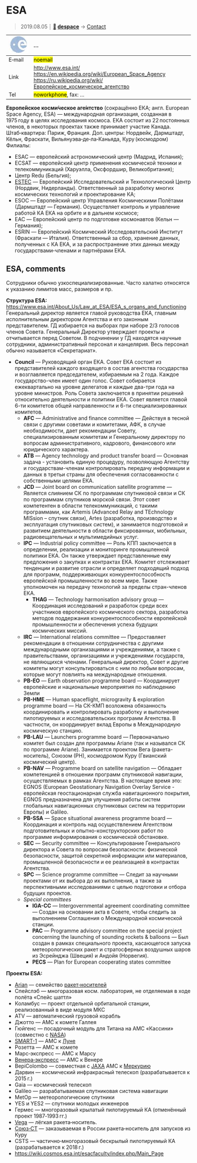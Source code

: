 # ESA
> 2019.08.05 ┊ **[🚀](../index/index.md) [despace](index.md)** → [Contact](contact.md)

|[![](f/contact/e/esa_logo1_thumb.jpg)](f/contact/e/esa_logo1.png)|*…*|
|:--|:--|
|E‑mail| <mark>noemail</mark> |
|Link| <http://www.esa.int/><br> <https://en.wikipedia.org/wiki/European_Space_Agency><br> <https://ru.wikipedia.org/wiki/Европейское_космическое_агентство> |
|Tel| <mark>noworkphone</mark>, fax: … |

**Европе́йское косми́ческое аге́нтство** (сокращённо ЕКА; англ. European Space Agency, ESA) — международная организация, созданная в 1975 году в целях исследования космоса. ЕКА состоит из 22 постоянных членов, в некоторых проектах также принимает участие Канада. Штаб‑квартира: Париж, Франция. Доп. центры: Нордвейк, Дармштадт, Кёльн, Фраскати, Вильянуэва‑де‑ла‑Каньяда, Куру (космодром) Филиалы:

   - ESAC — европейский астрономический центр (Мадрид, Испания);
   - ECSAT — европейский центр применения космической техники и телекоммуникаций (Харуэлла, Оксфордшир, Великобритания);
   - Центр Redu (Бельгия);
   - [ESTEC](zz_estec.md) — Европейский Исследовательский и Технологический Центр (Нордвик, Нидерланды). Ответственный за разработку многих космических технологий и проектирование КА;
   - ESOC — Европейский центр Управления Космическими Полётами (Дармштадт — Германия). Осуществляет контроль и управление работой КА ЕКА на орбите и в дальнем космосе;
   - EAC — Европейский центр по подготовке космонавтов (Кельн — Германия);
   - ESRIN — Европейский Космический Исследовательский Институт (Фраскати — Италия). Ответственный за сбор, хранение данных, полученных с КА ЕКА, и за распространение этих данных между государствами‑членами и партнёрами ЕКА.

<p style="page-break-after:always"> </p>

## ESA, comments
Сотрудники обычно узкоспециализированные.  Часто халатно относятся к указанию лимитов масс, размеров и пр.

**Структура ESA:** <https://www.esa.int/About_Us/Law_at_ESA/ESA_s_organs_and_functioning> Генеральный директор является главой руководства ЕКА, главным исполнительным директором Агентства и его законным представителем. ГД избирается на выборах при наборе 2/3 голосов членов Совета. Генеральный Директор утверждает проекты и отчитывается перед Советом. В подчинении у ГД находятся научные сотрудники, административный персонал и канцелярия. Весь персонал обычно называется «Секретариат».

   - **Council** — Руководящий орган ЕКА. Совет ЕКА состоит из представителей каждого входящего в состав агентства государства и возглавляется председателем, избираемым на 2 года. Каждое государство-член имеет один голос. Совет собирается ежеквартально на уровне делегатов и каждые два-три года на уровне министров. Роль Совета заключается в принятии решений относительно деятельности и политики ЕКА. Совет является главой 6-ти комитетов общей направленности и 6-ти специализированных комитетов.
      - **AFC** — Administrative and finance committee — Действуя в тесной связи с другими советами и комитетами, АФК, в случае необходимости, дает рекомендации Совету, специализированным комитетам и Генеральному директору по вопросам административного, кадрового, финансового или юридического характера.
      - **ATB** — Agency technology and product transfer board — Основная задача - установить единую процедуру, позволяющую Агентству и государствам-членам контролировать передачу информации и данных в третьи страны для обеспечения согласованности с собственными целями ЕКА.
      - **JCD** — Joint board on communication satellite programme — Является слиянием СК по программам спутниковой связи и СК по программам спутников морской связи. Этот совет компетентен в области телекоммуникаций, с такими программами, как Artemis (Advanced Relay and TEchnology MISsion – спутник связи), Artes (разработка, производство и эксплуатация спутниковых систем), и занимается подготовкой и развитием деятельности в области фиксированных, мобильных, радиовещательных и мультимедийных услуг.
      - **IPC** — Industrial policy committee — Роль КПП заключается в определении, реализации и мониторинге промышленной политики ЕКА. Он также утверждает представленные ему предложения о закупках и контрактах ЕКА. Комитет отслеживает тенденции и развитие отрасли и определяет подходящий подход для программ, поддерживающих конкурентоспособность европейской промышленности во всем мире. Также уполномочен на передачу технологий за пределы стран-членов ЕКА.
         - **THAG** — Technology harmonisation advisory group — Координация исследований и разработок среди всех участников европейского космического сектора, разработка методов поддержания конкурентоспособности европейской промышленности и обеспечения успеха будущих космических миссий.
      - **IRC** — International relations committee — Предоставляет рекомендации в отношении сотрудничества с другими международными организациями и учреждениями, а также с правительствами, организациями и учреждениями государств, не являющихся членами. Генеральный директор, Совет и другие комитеты могут консультироваться с ним по любым вопросам, которые могут повлиять на международные отношения.
      - **PB-EO** — Earth observation programme board — Координирует европейские и национальные мероприятия по наблюдению Земли
      - **PB-HME** — Human spaceflight, microgravity & exploration programme board — На СК-КМП возложена обязанность координировать и контролировать разработку и выполнение пилотируемых и исследовательских программ Агентства. В частности, он координирует вклад Европы в Международную космическую станцию.
      - **PB-LAU** — Launchers programme board — Первоначально комитет был создан для программы Ariane (так и назывался СК по программе Ariane). Занимается проектом Вега (ракета-носитель), Союзом (РН), космодромом Куру (Гвианский космический центр).
      - **PB-NAV** — Programme board on satellite navigation — Обладает компетенцией в отношении программ спутниковой навигации, осуществляемых в рамках Агентства. В настоящее время это: EGNOS (European Geostationary Navigation Overlay Service - европейская геостационарная служба навигационного покрытия, EGNOS предназначена для улучшения работы систем глобальных навигационных спутниковых систем на территории Европы) и Galileo.
      - **PB-SSA** — Space situational awareness programme board — Координация и контроль над осуществлением Агентством подготовительных и опытно-конструкторских работ по программе информирования о космической обстановке.
      - **SEC** — Security committee — Консультирование Генерального директора и Совета по вопросам безопасности: физической безопасности, защитой секретной информации или материалов, промышленной безопасности и ее реализацией в контрактах Агентства.
      - **SPC** — Science programme committee — Следит за научными проектами от их выбора до их выполнения, а также за перспективными исследованиями с целью подготовки и отбора будущих проектов.
      - *Special committees*
         - **IGA-CC** — Intergovernmental agreement coordinating committee — Создан на основании акта в Совете, чтобы следить за выполнением Соглашения о Международной космической станции.
         - **PAC** — Programme advisory committee on the special project concerning the launching of sounding rockets & balloons — Был создан в рамках специального проекта, касающегося запуска метеорологических ракет и стратосферных воздушных шаров из Эсрейнджа (Швеция) и Андойя (Норвегия).
         - **PECS** — Plan for European cooperating states committee

**Проекты ESA:**

   - [Arian](arian.md) — семейство [ракет‑носителей](lv.md)
   - Спейслэб — многоразовая косм. лаборатория, не отделяемая в ходе полёта «Спейс шаттл»
   - Коламбус — проект отдельной орбитальной станции, реализованный в виде модуля МКС
   - ATV — автоматический грузовой корабль
   - Джотто — АМС к комете Галлея
   - Гюйгенс — посадочный модуль для Титана на АМС «Кассини» (совместно с [NASA](zz_nasa.md))
   - [SMART-1](smart_1.md) — АМС к [Луне](moon.md)
   - Розетта — АМС к комете
   - Марс‑экспресс — АМС к Марсу
   - [Венера‑экспресс](venus_express.md) — АМС к Венере
   - BepiColombo — совместная с [JAXA](zz_jaxa.md) АМС к [Меркурию](mercury.md)
   - Дарвин — космический инфракрасный телескоп (разрабатывается к 2015 г.)
   - Gaia — космический телескоп
   - Galileo — разрабатываемая спутниковая система навигации
   - MetOp — метеорологические спутники
   - YES и YES2 — спутники молодых инженеров
   - Гермес — многоразовый крылатый пилотируемый КА (отменённый проект 1987‑1993 гг.)
   - [Vega](vega.md) — лёгкая ракета‑носитель.
   - [Союз‑СТ](soyuz.md) — заказываемая в России ракета‑носитель для запусков из Куру
   - CSTS — частично‑многоразовый бескрылый пилотируемый КА (разрабатывается к 2018 г.)
   - <https://wiki.cosmos.esa.int/esacfaculty/index.php/Main_Page>
